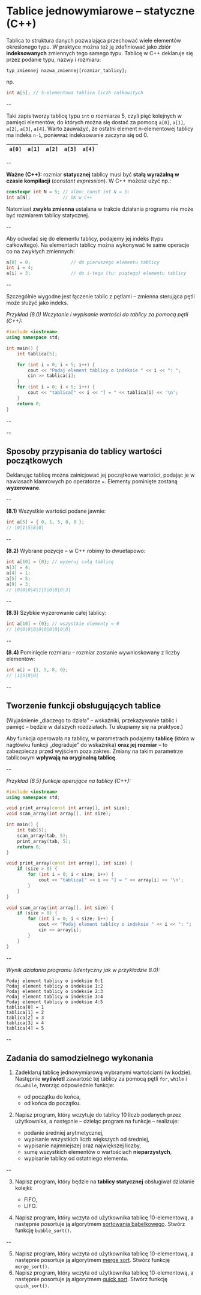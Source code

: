 # Tablice jednowymiarowe – statyczne (C++)

Tablica to struktura danych pozwalająca przechować wiele elementów określonego typu. W praktyce można też ją zdefiniować jako zbiór **indeksowanych** zmiennych tego samego typu. Tablicę w C++ deklaruje się przez podanie typu, nazwy i rozmiaru:

`typ_zmiennej nazwa_zmiennej[rozmiar_tablicy];`

np.

```cpp
int a[5]; // 5-elementowa tablica liczb całkowitych
```

--

Taki zapis tworzy tablicę typu `int` o rozmiarze 5, czyli pięć kolejnych w pamięci elementów, do których można się dostać za pomocą `a[0]`, `a[1]`, `a[2]`, `a[3]`, `a[4]`. Warto zauważyć, że ostatni element n-elementowej tablicy ma indeks `n-1`, ponieważ indeksowanie zaczyna się od 0.

| `a[0]` | `a[1]` | `a[2]` | `a[3]` | `a[4]` |
| :----: | :----: | :----: | :----: | :----: |

--

**Ważne (C++):** rozmiar **statycznej** tablicy musi być **stałą wyrażalną w czasie kompilacji** (*constant expression*). W C++ możesz użyć np.:

```cpp
constexpr int N = 5; // albo: const int N = 5;
int a[N];            // OK w C++
```

Natomiast **zwykła zmienna** ustalana w trakcie działania programu nie może być rozmiarem tablicy statycznej.

--

Aby odwołać się do elementu tablicy, podajemy jej indeks (typu całkowitego). Na elementach tablicy można wykonywać te same operacje co na zwykłych zmiennych:

```cpp
a[0] = 0;               // do pierwszego elementu tablicy
int i = 4;
a[i] = 3;               // do i-tego (tu: piątego) elementu tablicy
```

--

Szczególnie wygodne jest łączenie tablic z pętlami – zmienna sterująca pętli może służyć jako indeks.

*Przykład (8.0) Wczytanie i wypisanie wartości do tablicy za pomocą pętli (C++):*

```cpp
#include <iostream>
using namespace std;

int main() {
    int tablica[5];

    for (int i = 0; i < 5; i++) {
        cout << "Podaj element tablicy o indeksie " << i << ": ";
        cin >> tablica[i];
    }
    for (int i = 0; i < 5; i++) {
        cout << "tablica[" << i << "] = " << tablica[i] << '\n';
    }
    return 0;
}
```

--

--

## Sposoby przypisania do tablicy wartości początkowych

Deklarując tablicę można zainicjować jej początkowe wartości, podając je w nawiasach klamrowych po operatorze `=`. Elementy pominięte zostaną **wyzerowane**.

--

**(8.1)** Wszystkie wartości podane jawnie:

```cpp
int a[5] = { 0, 1, 5, 8, 0 };
// |0|1|5|8|0|
```

--

**(8.2)** Wybrane pozycje – w C++ robimy to dwuetapowo:

```cpp
int a[10] = {0}; // wyzeruj całą tablicę
a[3] = 4;
a[4] = 1;
a[5] = 5;
a[9] = 3;
// |0|0|0|4|1|5|0|0|0|3|
```

--

**(8.3)** Szybkie wyzerowanie całej tablicy:

```cpp
int a[10] = {0}; // wszystkie elementy = 0
// |0|0|0|0|0|0|0|0|0|0|
```

--

**(8.4)** Pominięcie rozmiaru – rozmiar zostanie wywnioskowany z liczby elementów:

```cpp
int a[] = {1, 5, 8, 0};
// |1|5|8|0|
```

--

## Tworzenie funkcji obsługujących tablice

(Wyjaśnienie „dlaczego to działa” – wskaźniki, przekazywanie tablic i pamięć – będzie w dalszych rozdziałach. Tu skupiamy się na praktyce.)

Aby funkcja operowała na tablicy, w parametrach podajemy **tablicę** (która w nagłówku funkcji „degraduje” do wskaźnika) **oraz jej rozmiar** – to zabezpiecza przed wyjściem poza zakres. Zmiany na takim parametrze tablicowym **wpływają na oryginalną tablicę**.

--

*Przykład (8.5) funkcje operujące na tablicy (C++):*

```cpp
#include <iostream>
using namespace std;

void print_array(const int array[], int size);
void scan_array(int array[], int size);

int main() {
    int tab[5];
    scan_array(tab, 5);
    print_array(tab, 5);
    return 0;
}

void print_array(const int array[], int size) {
    if (size > 0) {
        for (int i = 0; i < size; i++) {
            cout << "tablica[" << i << "] = " << array[i] << '\n';
        }
    }
}

void scan_array(int array[], int size) {
    if (size > 0) {
        for (int i = 0; i < size; i++) {
            cout << "Podaj element tablicy o indeksie " << i << ": ";
            cin >> array[i];
        }
    }
}
```

--

*Wynik działania programu (identyczny jak w przykładzie 8.0):*

```
Podaj element tablicy o indeksie 0:1
Podaj element tablicy o indeksie 1:2
Podaj element tablicy o indeksie 2:3
Podaj element tablicy o indeksie 3:4
Podaj element tablicy o indeksie 4:5
tablica[0] = 1
tablica[1] = 2
tablica[2] = 3
tablica[3] = 4
tablica[4] = 5
```

--

## Zadania do samodzielnego wykonania

1. Zadeklaruj tablicę jednowymiarową wybranymi wartościami (w kodzie). Następnie **wyświetl** zawartość tej tablicy za pomocą pętli `for`, `while` i `do…while`, tworząc odpowiednie funkcje:

   * od początku do końca,
   * od końca do początku.
2. Napisz program, który wczytuje do tablicy 10 liczb podanych przez użytkownika, a następnie – dzieląc program na funkcje – realizuje:

   * podanie średniej arytmetycznej,
   * wypisanie wszystkich liczb większych od średniej,
   * wypisanie najmniejszej oraz największej liczby,
   * sumę wszystkich elementów o wartościach **nieparzystych**,
   * wypisanie tablicy od ostatniego elementu.

--

3. Napisz program, który będzie na **tablicy statycznej** obsługiwał działanie kolejki:

   * FIFO,
   * LIFO.
4. Napisz program, który wczyta od użytkownika tablicę 10-elementową, a następnie posortuje ją algorytmem [sortowania bąbelkowego](https://pl.wikipedia.org/wiki/Sortowanie_b%C4%85belkowe). Stwórz funkcję `bubble_sort()`.

--

5. Napisz program, który wczyta od użytkownika tablicę 10-elementową, a następnie posortuje ją algorytmem [merge sort](https://pl.wikipedia.org/wiki/Sortowanie_przez_scalanie). Stwórz funkcję `merge_sort()`.
6. Napisz program, który wczyta od użytkownika tablicę 10-elementową, a następnie posortuje ją algorytmem [quick sort](https://pl.m.wikipedia.org/wiki/Sortowanie_szybkie). Stwórz funkcję `quick_sort()`.


